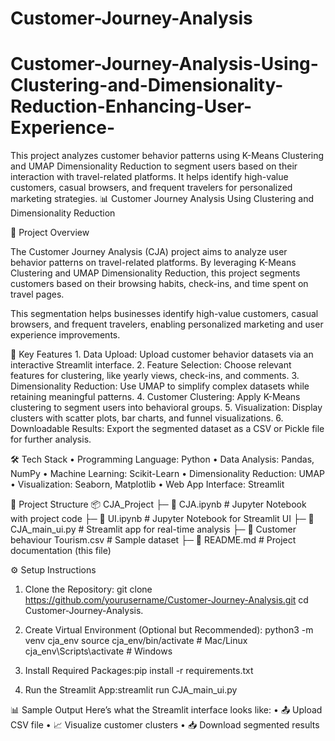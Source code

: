 # Customer-Journey-Analysis
# Customer-Journey-Analysis-Using-Clustering-and-Dimensionality-Reduction-Enhancing-User-Experience-
This project analyzes customer behavior patterns using K-Means Clustering and UMAP Dimensionality Reduction to segment users based on their interaction with travel-related platforms. It helps identify high-value customers, casual browsers, and frequent travelers for personalized marketing strategies.
📊 Customer Journey Analysis Using Clustering and Dimensionality Reduction

🌟 Project Overview

The Customer Journey Analysis (CJA) project aims to analyze user behavior patterns on travel-related platforms. By leveraging K-Means Clustering and UMAP Dimensionality Reduction, this project segments customers based on their browsing habits, check-ins, and time spent on travel pages.

This segmentation helps businesses identify high-value customers, casual browsers, and frequent travelers, enabling personalized marketing and user experience improvements.

🚀 Key Features
	1.	Data Upload: Upload customer behavior datasets via an interactive Streamlit interface.
	2.	Feature Selection: Choose relevant features for clustering, like yearly views, check-ins, and comments.
	3.	Dimensionality Reduction: Use UMAP to simplify complex datasets while retaining meaningful patterns.
	4.	Customer Clustering: Apply K-Means clustering to segment users into behavioral groups.
	5.	Visualization: Display clusters with scatter plots, bar charts, and funnel visualizations.
	6.	Downloadable Results: Export the segmented dataset as a CSV or Pickle file for further analysis.
 
 🛠 Tech Stack
	•	Programming Language: Python
	•	Data Analysis: Pandas, NumPy
	•	Machine Learning: Scikit-Learn
	•	Dimensionality Reduction: UMAP
	•	Visualization: Seaborn, Matplotlib
	•	Web App Interface: Streamlit
 
 📂 Project Structure
  📦 CJA_Project
├─ 📄 CJA.ipynb               # Jupyter Notebook with project code
├─ 📄 UI.ipynb                # Jupyter Notebook for Streamlit UI
├─ 📄 CJA_main_ui.py          # Streamlit app for real-time analysis
├─ 📄 Customer behaviour Tourism.csv  # Sample dataset
├─ 📄 README.md               # Project documentation (this file)

⚙ Setup Instructions
	
 1.	Clone the Repository: git clone https://github.com/yourusername/Customer-Journey-Analysis.git
cd Customer-Journey-Analysis.
	
 2.	Create Virtual Environment (Optional but Recommended):
 python3 -m venv cja_env
source cja_env/bin/activate  # Mac/Linux
cja_env\\Scripts\\activate   # Windows
	
 3.	Install Required Packages:pip install -r requirements.txt
 4.	Run the Streamlit App:streamlit run CJA_main_ui.py

📊 Sample Output
Here’s what the Streamlit interface looks like:
	•	📤 Upload CSV file
	•	📈 Visualize customer clusters
	•	📥 Download segmented results
